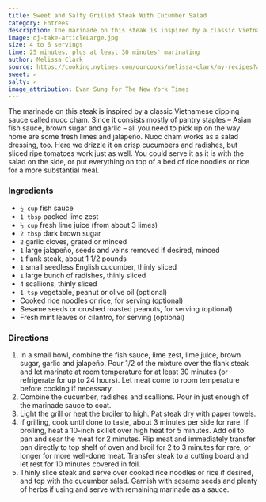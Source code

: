 ```yaml
---
title: Sweet and Salty Grilled Steak With Cucumber Salad
category: Entrees
description: The marinade on this steak is inspired by a classic Vietnamese dipping sauce called nuoc cham. Nuoc cham works as a salad dressing, too. Here we drizzle it on crisp cucumbers and radishes, but sliced ripe tomatoes work just as well.
image: dj-take-articleLarge.jpg
size: 4 to 6 servings
time: 25 minutes, plus at least 30 minutes' marinating
author: Melissa Clark
source: https://cooking.nytimes.com/ourcooks/melissa-clark/my-recipes?action=click&module=byline&region=recipe%20page
sweet: ✓
salty: ✓
image_attribution: Evan Sung for The New York Times
---
```


The marinade on this steak is inspired by a classic Vietnamese dipping sauce called nuoc cham. Since it consists mostly of pantry staples – Asian fish sauce, brown sugar and garlic – all you need to pick up on the way home are some fresh limes and jalapeño. Nuoc cham works as a salad dressing, too. Here we drizzle it on crisp cucumbers and radishes, but sliced ripe tomatoes work just as well. You could serve it as it is with the salad on the side, or put everything on top of a bed of rice noodles or rice for a more substantial meal.

### Ingredients

* `½ cup` fish sauce
* `1 tbsp` packed lime zest
* `⅓ cup` fresh lime juice (from about 3 limes)
* `2 tbsp` dark brown sugar
* `2` garlic cloves, grated or minced
* `1` large jalapeño, seeds and veins removed if desired, minced
* `1` flank steak, about 1 1/2 pounds
* `1` small seedless English cucumber, thinly sliced
* `1` large bunch of radishes, thinly sliced
* `4` scallions, thinly sliced
* `1 tsp` vegetable, peanut or olive oil (optional)
* Cooked rice noodles or rice, for serving (optional)
* Sesame seeds or crushed roasted peanuts, for serving (optional)
* Fresh mint leaves or cilantro, for serving (optional)

### Directions

1. In a small bowl, combine the fish sauce, lime zest, lime juice, brown sugar, garlic and jalapeño. Pour 1/2 of the mixture over the flank steak and let marinate at room temperature for at least 30 minutes (or refrigerate for up to 24 hours). Let meat come to room temperature before cooking if necessary.
2. Combine the cucumber, radishes and scallions. Pour in just enough of the marinade sauce to coat.
3. Light the grill or heat the broiler to high. Pat steak dry with paper towels.
4. If grilling, cook until done to taste, about 3 minutes per side for rare. If broiling, heat a 10-inch skillet over high heat for 5 minutes. Add oil to pan and sear the meat for 2 minutes. Flip meat and immediately transfer pan directly to top shelf of oven and broil for 2 to 3 minutes for rare, or longer for more well-done meat. Transfer steak to a cutting board and let rest for 10 minutes covered in foil.
5. Thinly slice steak and serve over cooked rice noodles or rice if desired, and top with the cucumber salad. Garnish with sesame seeds and plenty of herbs if using and serve with remaining marinade as a sauce.